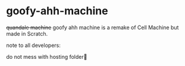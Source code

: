 # goofy-ahh-machine
~~quandale machine~~ goofy ahh machine is a remake of Cell Machine but made in Scratch.

note to all developers:

do not mess with hosting folder🔫
